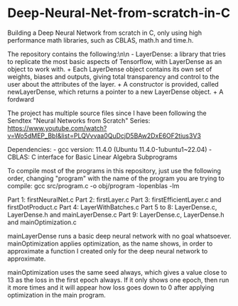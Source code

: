 # Deep-Neural-Net-from-scratch-in-C
Building a Deep Neural Network from scratch in C, only using high performance math libraries, such as CBLAS, math.h and time.h.

The repository contains the following:\n\n
	- LayerDense: a library that tries to replicate the most basic aspects of Tensorflow, with LayerDense as an object to work with.
 		+ Each LayerDense object contains its own set of weights, biases and outputs, giving total transparency and control to the user about the attributes of the layer.
   		+ A constructor is provided, called newLayerDense, which returns a pointer to a new LayerDense object.
	 	+ A fordward

The project has multiple source files since I have been following the Sendtex "Neural Networks from Scratch" Series:
https://www.youtube.com/watch?v=Wo5dMEP_BbI&list=PLQVvvaa0QuDcjD5BAw2DxE6OF2tius3V3

Dependencies:
	- gcc version: 11.4.0 (Ubuntu 11.4.0-1ubuntu1~22.04)
	- CBLAS: C interface for Basic Linear Algebra Subprograms

To compile most of the programs in this repository, just use the following order, changing "program" with the name of the program you are trying to compile:
gcc src/program.c -o obj/program -lopenblas -lm

Part 1: firstNeuralNet.c
Part 2: firstLayer.c
Part 3: firstEfficientLayer.c and firstDotProduct.c
Part 4: LayerWithBatches.c
Part 5 to 8: LayerDense.c, LayerDense.h and mainLayerDense.c
Part 9: LayerDense.c, LayerDense.h and mainOptimization.c

mainLayerDense runs a basic deep neural network with no goal whatsoever. mainOptimization applies optimization, as the name shows, in order to approximate a function I created only for the deep neural network to approximate.

mainOptimization uses the same seed always, which gives a value close to 13 as the loss in the first epoch always. If it only shows one epoch, then run it more times and it will appear how loss goes down to 0 after applying optimization in the main program.


